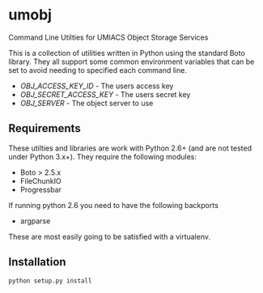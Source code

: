 # umobj
Command Line Utilties for UMIACS Object Storage Services

This is a collection of utilities written in Python using the
standard Boto library.  They all support some common environment
variables that can be set to avoid needing to specified each
command line.

 * *OBJ_ACCESS_KEY_ID* - The users access key
 * *OBJ_SECRET_ACCESS_KEY* - The users secret key
 * *OBJ_SERVER*  - The object server to use

## Requirements

These utilties and libraries are work with Python 2.6+ (and are not tested
    under Python 3.x+).  They require the following modules:

- Boto > 2.5.x
- FileChunkIO
- Progressbar

If running python 2.6 you need to have the following backports

- argparse

These are most easily going to be satisfied with a virtualenv.

## Installation

```python setup.py install```
